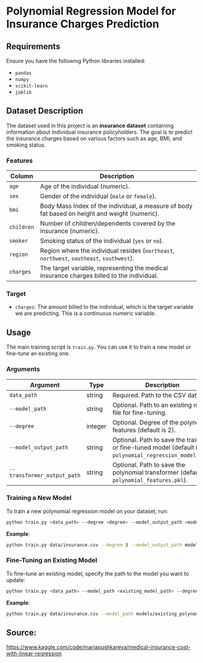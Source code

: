 # Polynomial Regression Model for Insurance Charges Prediction

## Requirements

Ensure you have the following Python libraries installed:
- `pandas`
- `numpy`
- `scikit-learn`
- `joblib`


## Dataset Description

The dataset used in this project is an **insurance dataset** containing information about individual insurance policyholders. The goal is to predict the insurance charges based on various factors such as age, BMI, and smoking status. 

### Features

| Column      | Description                                                                                     |
|-------------|-------------------------------------------------------------------------------------------------|
| `age`       | Age of the individual (numeric).                                                                |
| `sex`       | Gender of the individual (`male` or `female`).                                                  |
| `bmi`       | Body Mass Index of the individual, a measure of body fat based on height and weight (numeric).  |
| `children`  | Number of children/dependents covered by the insurance (numeric).                               |
| `smoker`    | Smoking status of the individual (`yes` or `no`).                                               |
| `region`    | Region where the individual resides (`northeast`, `northwest`, `southeast`, `southwest`).       |
| `charges`   | The target variable, representing the medical insurance charges billed to the individual.       |

### Target

- `charges`: The amount billed to the individual, which is the target variable we are predicting. This is a continuous numeric variable.

## Usage

The main training script is `train.py`. You can use it to train a new model or fine-tune an existing one.

### Arguments

| Argument                  | Type    | Description                                                                                   |
|---------------------------|---------|-----------------------------------------------------------------------------------------------|
| `data_path`               | string  | Required. Path to the CSV data file.                                                          |
| `--model_path`            | string  | Optional. Path to an existing model file for fine-tuning.                                     |
| `--degree`                | integer | Optional. Degree of the polynomial features (default is 2).                                   |
| `--model_output_path`     | string  | Optional. Path to save the trained or fine-tuned model (default is `polynomial_regression_model.pkl`). |
| `--transformer_output_path` | string | Optional. Path to save the polynomial transformer (default is `polynomial_features.pkl`). |

### Training a New Model

To train a new polynomial regression model on your dataset, run:

```bash
python train.py <data_path> --degree <degree> --model_output_path <model_output_path>
```

**Example**:

```bash
python train.py data/insurance.csv --degree 3 --model_output_path models/new_polynomial_model.pkl
```

### Fine-Tuning an Existing Model

To fine-tune an existing model, specify the path to the model you want to update:

```bash
python train.py <data_path> --model_path <existing_model_path> --degree <degree>
```

**Example**:

```bash
python train.py data/insurance.csv --model_path models/existing_polynomial_model.pkl --degree 2
```

## Source: 

https://www.kaggle.com/code/mariapushkareva/medical-insurance-cost-with-linear-regression
